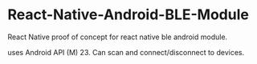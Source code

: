 # React-Native-Android-BLE-Module
React Native proof of concept for react native ble android module.

uses Android API (M) 23. Can scan and connect/disconnect to devices.

